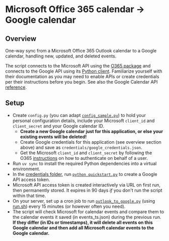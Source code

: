 # Microsoft Office 365 calendar -> Google calendar

## Overview

One-way sync from a Microsoft Office 365 Outlook calendar to a Google calendar, handling new, updated, and deleted events.

The script connects to the Microsoft API using the [O365 package](https://github.com/O365/python-o365#calendar) and connects to the Google API using its [Python client](https://developers.google.com/calendar/api/quickstart/python). Familiarize yourself with their documentation as you may need to enable APIs or create credentials per their instructions before you begin. See also the Google Calendar API [reference](https://developers.google.com/calendar/v3/reference/events).

## Setup

  - Create `config.py` (you can adapt [`config_sample.py`](config_sample.py)) to hold your personal configuration details, include your Microsoft `client_id` and `client_secret` and your Google calendar ID.
      - **Create a new Google calendar just for this application, or else your existing events will be deleted!**
      - Create Google credentials for this application (see overview section above) and save as `credentials/google_credentials.json`.
      - Get the Microsoft `client_id` and `client_secret` by following the O365 [instructions](https://github.com/O365/python-o365#authentication) on how to authenticate on behalf of a user.
  - Run `uv sync` to install the required Python dependencies into a virtual environment.
  - In the [credentials folder](credentials), run [`python quickstart.py`](credentials/quickstart.py) to create a Google API access token.
  - Microsoft API access token is created interactively via URL on first run, then permanently stored. It expires in 90 days *if* you don't run the script within that time.
  - On your server, set up a cron job to run [`outlook_to_google.py`](outlook_to_google.py) (using [run.sh](run.sh)) every 15 minutes (or however often you need).
  - The script will check Microsoft for calendar events and compare them to the calendar events it saved (in events_ts.json) during the previous run. **If they differ (in IDs or timestamps), it will delete all events on this Google calendar and then add all Microsoft calendar events to the Google calendar.**
